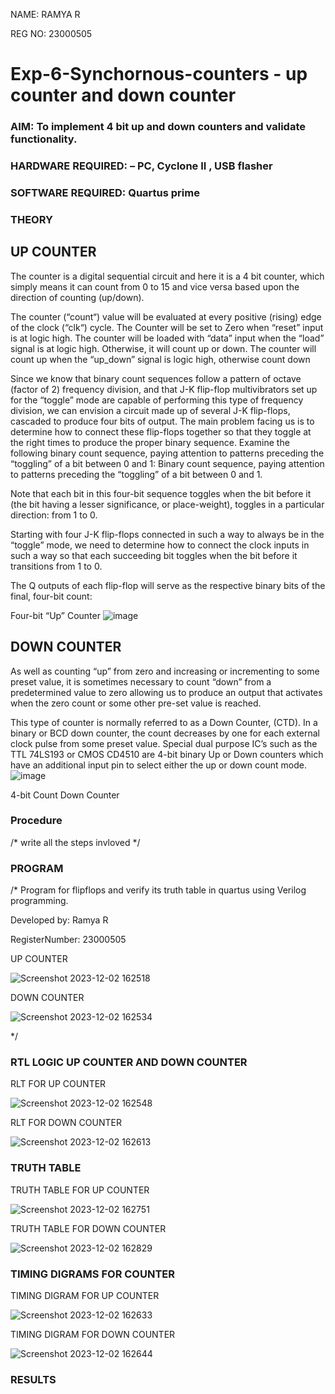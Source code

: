 NAME: RAMYA R

REG NO: 23000505

# Exp-6-Synchornous-counters - up counter and down counter 
### AIM: To implement 4 bit up and down counters and validate  functionality.
### HARDWARE REQUIRED:  – PC, Cyclone II , USB flasher
### SOFTWARE REQUIRED:   Quartus prime
### THEORY 

## UP COUNTER 
The counter is a digital sequential circuit and here it is a 4 bit counter, which simply means it can count from 0 to 15 and vice versa based upon the direction of counting (up/down). 

The counter (“count“) value will be evaluated at every positive (rising) edge of the clock (“clk“) cycle.
The Counter will be set to Zero when “reset” input is at logic high.
The counter will be loaded with “data” input when the “load” signal is at logic high. Otherwise, it will count up or down.
The counter will count up when the “up_down” signal is logic high, otherwise count down

Since we know that binary count sequences follow a pattern of octave (factor of 2) frequency division, and that J-K flip-flop multivibrators set up for the “toggle” mode are capable of performing this type of frequency division, we can envision a circuit made up of several J-K flip-flops, cascaded to produce four bits of output.
The main problem facing us is to determine how to connect these flip-flops together so that they toggle at the right times to produce the proper binary sequence.
Examine the following binary count sequence, paying attention to patterns preceding the “toggling” of a bit between 0 and 1:
Binary count sequence, paying attention to patterns preceding the “toggling” of a bit between 0 and 1.

Note that each bit in this four-bit sequence toggles when the bit before it (the bit having a lesser significance, or place-weight), toggles in a particular direction: from 1 to 0.



 
 

Starting with four J-K flip-flops connected in such a way to always be in the “toggle” mode, we need to determine how to connect the clock inputs in such a way so that each succeeding bit toggles when the bit before it transitions from 1 to 0.

The Q outputs of each flip-flop will serve as the respective binary bits of the final, four-bit count:

 
 

Four-bit “Up” Counter
![image](https://user-images.githubusercontent.com/36288975/169644758-b2f4339d-9532-40c5-af40-8f4f8c942e2c.png)



## DOWN COUNTER 

As well as counting “up” from zero and increasing or incrementing to some preset value, it is sometimes necessary to count “down” from a predetermined value to zero allowing us to produce an output that activates when the zero count or some other pre-set value is reached.

This type of counter is normally referred to as a Down Counter, (CTD). In a binary or BCD down counter, the count decreases by one for each external clock pulse from some preset value. Special dual purpose IC’s such as the TTL 74LS193 or CMOS CD4510 are 4-bit binary Up or Down counters which have an additional input pin to select either the up or down count mode.
![image](https://user-images.githubusercontent.com/36288975/169644844-1a14e123-7228-4ed8-81a9-eb937dff4ac8.png)


4-bit Count Down Counter
### Procedure
/* write all the steps invloved */



### PROGRAM 
/*
Program for flipflops  and verify its truth table in quartus using Verilog programming.

Developed by: Ramya R

RegisterNumber: 23000505

UP COUNTER

![Screenshot 2023-12-02 162518](https://github.com/ramya23000505/Exp-7-Synchornous-counters-/assets/149370791/b843ec17-d8ef-47c6-86ff-93dbbd26ed2d)

DOWN COUNTER

![Screenshot 2023-12-02 162534](https://github.com/ramya23000505/Exp-7-Synchornous-counters-/assets/149370791/17eb9627-a482-427f-8d89-dd98ff1d556d)

*/

### RTL LOGIC UP COUNTER AND DOWN COUNTER  

RLT FOR UP COUNTER

![Screenshot 2023-12-02 162548](https://github.com/ramya23000505/Exp-7-Synchornous-counters-/assets/149370791/60209423-d85b-4092-b78f-6a8ed29f5cbe)

RLT FOR DOWN COUNTER

![Screenshot 2023-12-02 162613](https://github.com/ramya23000505/Exp-7-Synchornous-counters-/assets/149370791/e6561dde-e46b-48f5-a0a0-aa545befdb4a)

### TRUTH TABLE 

TRUTH TABLE FOR UP COUNTER

![Screenshot 2023-12-02 162751](https://github.com/ramya23000505/Exp-7-Synchornous-counters-/assets/149370791/f00141fe-c5e1-4ed8-a070-15fcd9c485e8)

TRUTH TABLE FOR DOWN COUNTER

![Screenshot 2023-12-02 162829](https://github.com/ramya23000505/Exp-7-Synchornous-counters-/assets/149370791/86b1a271-ca49-41fc-89ea-6117439a4cf7)

### TIMING DIGRAMS FOR COUNTER  

TIMING DIGRAM FOR UP COUNTER 

![Screenshot 2023-12-02 162633](https://github.com/ramya23000505/Exp-7-Synchornous-counters-/assets/149370791/e3e6f449-3094-478b-a26d-f47141626464)

TIMING DIGRAM FOR DOWN COUNTER 

![Screenshot 2023-12-02 162644](https://github.com/ramya23000505/Exp-7-Synchornous-counters-/assets/149370791/fd7c630b-01bf-481d-9963-23c1bb578801)


### RESULTS 
